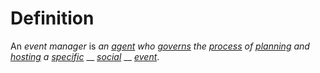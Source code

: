 # Definition

An _event manager_ is _an_ [_agent_](https://github.com/gcassel/Modular-Organization-Terminology/blob/master/terms/agent.md) _who_ [_governs_](https://github.com/gcassel/Modular-Organization-Terminology/blob/master/terms/govern.md) _the_ [_process_](https://github.com/gcassel/Modular-Organization-Terminology/blob/master/terms/process.md) _of_ [_planning_](https://github.com/gcassel/Modular-Organization-Terminology/blob/master/terms/plan.md) _and_ [_hosting_](https://github.com/gcassel/Modular-Organization-Terminology/blob/master/terms/host.md) _a_ [_specific_](https://github.com/gcassel/Modular-Organization-Terminology/blob/master/terms/specific.md) __ [_social_](https://github.com/gcassel/Modular-Organization-Terminology/blob/master/terms/social.md) __ [_event_](https://github.com/gcassel/Modular-Organization-Terminology/blob/master/terms/event.md).
